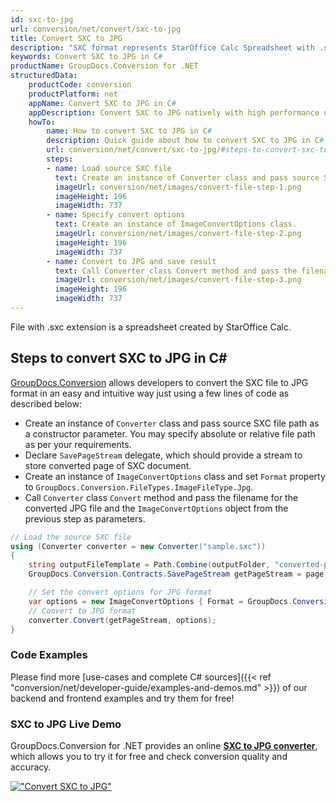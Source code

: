 ```yaml
---
id: sxc-to-jpg
url: conversion/net/convert/sxc-to-jpg
title: Convert SXC to JPG
description: "SXC format represents StarOffice Calc Spreadsheet with .sxc extension. Learn how to convert SXC to JPG file programmatically in C# language using GroupDocs.Conversion for .NET library."
keywords: Convert SXC to JPG in C#
productName: GroupDocs.Conversion for .NET
structuredData:
    productCode: conversion
    productPlatform: net
    appName: Convert SXC to JPG in C#
    appDescription: Convert SXC to JPG natively with high performance using C# language and server side GroupDocs.Conversion for .NET APIs, without the use of any software like Microsoft or Open Office.
    howTo:
        name: How to convert SXC to JPG in C# 
        description: Quick guide about how to convert SXC to JPG in C# with high performance and accuracy.
        url: conversion/net/convert/sxc-to-jpg/#steps-to-convert-sxc-to-jpg-in-c
        steps:
        - name: Load source SXC file 
          text: Create an instance of Converter class and pass source SXC file path as a constructor parameter. You may specify absolute or relative file path as per your requirements. 
          imageUrl: conversion/net/images/convert-file-step-1.png
          imageHeight: 196
          imageWidth: 737
        - name: Specify convert options 
          text: Create an instance of ImageConvertOptions class.
          imageUrl: conversion/net/images/convert-file-step-2.png
          imageHeight: 196
          imageWidth: 737
        - name: Convert to JPG and save result 
          text: Call Converter class Convert method and pass the filename for the converted HTML file and the ImageConvertOptions object from the previous step as parameters.
          imageUrl: conversion/net/images/convert-file-step-3.png
          imageHeight: 196
          imageWidth: 737
---
```


File with .sxc extension is a spreadsheet created by StarOffice Calc.

## Steps to convert SXC to JPG in C#

[GroupDocs.Conversion](https://products.groupdocs.com/conversion/net) allows developers to convert the SXC file to JPG format in an easy and intuitive way just using a few lines of code as described below:

* Create an instance of `Converter` class and pass source SXC file path as a constructor parameter. You may specify absolute or relative file path as per your requirements. 
* Declare `SavePageStream` delegate, which should provide a stream to store converted page of SXC document.
* Create an instance of `ImageConvertOptions` class and set `Format` property to `GroupDocs.Conversion.FileTypes.ImageFileType.Jpg`.
* Call `Converter` class `Convert` method and pass the filename for the converted JPG file and the `ImageConvertOptions` object from the previous step as parameters.

```csharp
// Load the source SXC file
using (Converter converter = new Converter("sample.sxc"))
{
    string outputFileTemplate = Path.Combine(outputFolder, "converted-page-{0}.jpg");
    GroupDocs.Conversion.Contracts.SavePageStream getPageStream = page => new FileStream(string.Format(outputFileTemplate, page), FileMode.Create);

    // Set the convert options for JPG format
    var options = new ImageConvertOptions { Format = GroupDocs.Conversion.FileTypes.ImageFileType.Jpg };   
    // Convert to JPG format
    converter.Convert(getPageStream, options);
}
```

### Code Examples

Please find more [use-cases and complete C# sources]({{< ref "conversion/net/developer-guide/examples-and-demos.md" >}}) of our backend and frontend examples and try them for free!

### SXC to JPG Live Demo

GroupDocs.Conversion for .NET provides an online [**SXC to JPG converter**](https://products.groupdocs.app/conversion/sxc-to-jpg), which allows you to try it for free and check conversion quality and accuracy.

[!["Convert SXC to JPG"](conversion/net/images/convert-to-jpg/convert-sxc-to-jpg.png)](https://products.groupdocs.app/conversion/sxc-to-jpg)